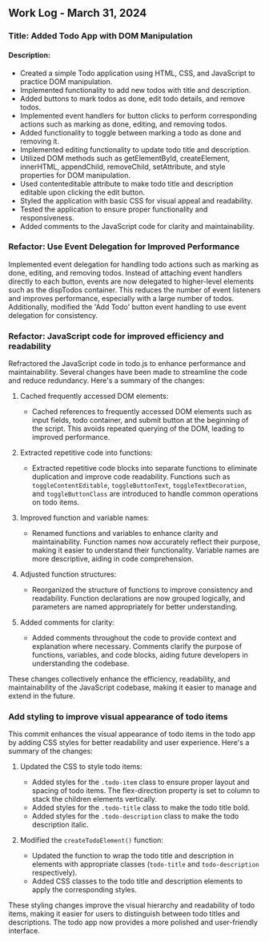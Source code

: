 ## Work Log - March 31, 2024

### Title: Added Todo App with DOM Manipulation

#### Description:
- Created a simple Todo application using HTML, CSS, and JavaScript to practice DOM manipulation.
- Implemented functionality to add new todos with title and description.
- Added buttons to mark todos as done, edit todo details, and remove todos.
- Implemented event handlers for button clicks to perform corresponding actions such as marking as done, editing, and removing todos.
- Added functionality to toggle between marking a todo as done and removing it.
- Implemented editing functionality to update todo title and description.
- Utilized DOM methods such as getElementById, createElement, innerHTML, appendChild, removeChild, setAttribute, and style properties for DOM manipulation.
- Used contenteditable attribute to make todo title and description editable upon clicking the edit button.
- Styled the application with basic CSS for visual appeal and readability.
- Tested the application to ensure proper functionality and responsiveness.
- Added comments to the JavaScript code for clarity and maintainability.

### Refactor: Use Event Delegation for Improved Performance

Implemented event delegation for handling todo actions such as marking as done, editing, and removing todos. Instead of attaching event handlers directly to each button, events are now delegated to higher-level elements such as the dispTodos container. This reduces the number of event listeners and improves performance, especially with a large number of todos. Additionally, modified the 'Add Todo' button event handling to use event delegation for consistency.

### Refactor: JavaScript code for improved efficiency and readability

Refractored the JavaScript code in todo.js to enhance performance and maintainability. Several changes have been made to streamline the code and reduce redundancy. Here's a summary of the changes:

1. Cached frequently accessed DOM elements:
   - Cached references to frequently accessed DOM elements such as input fields, todo container, and submit button at the beginning of the script. This avoids repeated querying of the DOM, leading to improved performance.

2. Extracted repetitive code into functions:
   - Extracted repetitive code blocks into separate functions to eliminate duplication and improve code readability. Functions such as `toggleContentEditable`, `toggleButtonText`, `toggleTextDecoration`, and `toggleButtonClass` are introduced to handle common operations on todo items.

3. Improved function and variable names:
   - Renamed functions and variables to enhance clarity and maintainability. Function names now accurately reflect their purpose, making it easier to understand their functionality. Variable names are more descriptive, aiding in code comprehension.

4. Adjusted function structures:
   - Reorganized the structure of functions to improve consistency and readability. Function declarations are now grouped logically, and parameters are named appropriately for better understanding.

5. Added comments for clarity:
   - Added comments throughout the code to provide context and explanation where necessary. Comments clarify the purpose of functions, variables, and code blocks, aiding future developers in understanding the codebase.

These changes collectively enhance the efficiency, readability, and maintainability of the JavaScript codebase, making it easier to manage and extend in the future.

### Add styling to improve visual appearance of todo items

This commit enhances the visual appearance of todo items in the todo app by adding CSS styles for better readability and user experience. Here's a summary of the changes:

1. Updated the CSS to style todo items:
   - Added styles for the `.todo-item` class to ensure proper layout and spacing of todo items. The flex-direction property is set to column to stack the children elements vertically.
   - Added styles for the `.todo-title` class to make the todo title bold.
   - Added styles for the `.todo-description` class to make the todo description italic.

2. Modified the `createTodoElement()` function:
   - Updated the function to wrap the todo title and description in elements with appropriate classes (`todo-title` and `todo-description` respectively).
   - Added CSS classes to the todo title and description elements to apply the corresponding styles.

These styling changes improve the visual hierarchy and readability of todo items, making it easier for users to distinguish between todo titles and descriptions. The todo app now provides a more polished and user-friendly interface.
